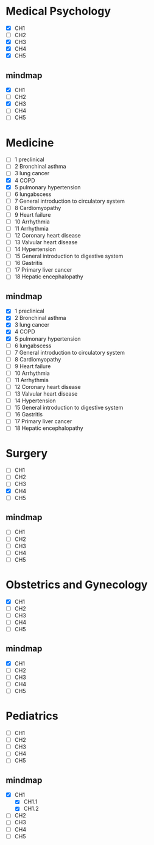 # Medical Psychology

- [x] CH1
- [ ] CH2
- [x] CH3
- [x] CH4
- [x] CH5

## mindmap

- [x] CH1
- [ ] CH2
- [x] CH3
- [ ] CH4
- [ ] CH5

# Medicine

- [ ] 1 preclinical
- [ ] 2 Bronchinal asthma
- [ ] 3 lung cancer
- [x] 4 COPD
- [x] 5 pulmonary hypertension
- [ ] 6 lungabscess
- [ ] 7 General introduction to circulatory system 
- [ ] 8 Cardiomyopathy 
- [ ] 9 Heart failure
- [ ] 10 Arrhythmia
- [ ] 11 Arrhythmia 
- [ ] 12 Coronary heart disease
- [ ] 13 Valvular heart disease
- [ ] 14 Hypertension
- [ ] 15 General introduction to digestive system 
- [ ] 16 Gastritis 
- [ ] 17 Primary liver cancer 
- [ ] 18 Hepatic encephalopathy 

## mindmap

- [x] 1 preclinical
- [x] 2 Bronchinal asthma
- [x] 3 lung cancer
- [x] 4 COPD
- [x] 5 pulmonary hypertension
- [ ] 6 lungabscess
- [ ] 7 General introduction to circulatory system 
- [ ] 8 Cardiomyopathy 
- [ ] 9 Heart failure
- [ ] 10 Arrhythmia
- [ ] 11 Arrhythmia 
- [ ] 12 Coronary heart disease
- [ ] 13 Valvular heart disease
- [ ] 14 Hypertension
- [ ] 15 General introduction to digestive system 
- [ ] 16 Gastritis 
- [ ] 17 Primary liver cancer 
- [ ] 18 Hepatic encephalopathy

# Surgery

- [ ] CH1
- [ ] CH2
- [ ] CH3
- [x] CH4
- [ ] CH5

## mindmap

- [ ] CH1
- [ ] CH2
- [ ] CH3
- [ ] CH4
- [ ] CH5

# Obstetrics and Gynecology

- [x] CH1
- [ ] CH2
- [ ] CH3
- [ ] CH4
- [ ] CH5

## mindmap

- [x] CH1
- [ ] CH2
- [ ] CH3
- [ ] CH4
- [ ] CH5

# Pediatrics

- [ ] CH1
- [ ] CH2
- [ ] CH3
- [ ] CH4
- [ ] CH5

## mindmap

- [x] CH1
  - [x] CH1.1
  - [x] CH1.2
- [ ] CH2
- [ ] CH3
- [ ] CH4
- [ ] CH5